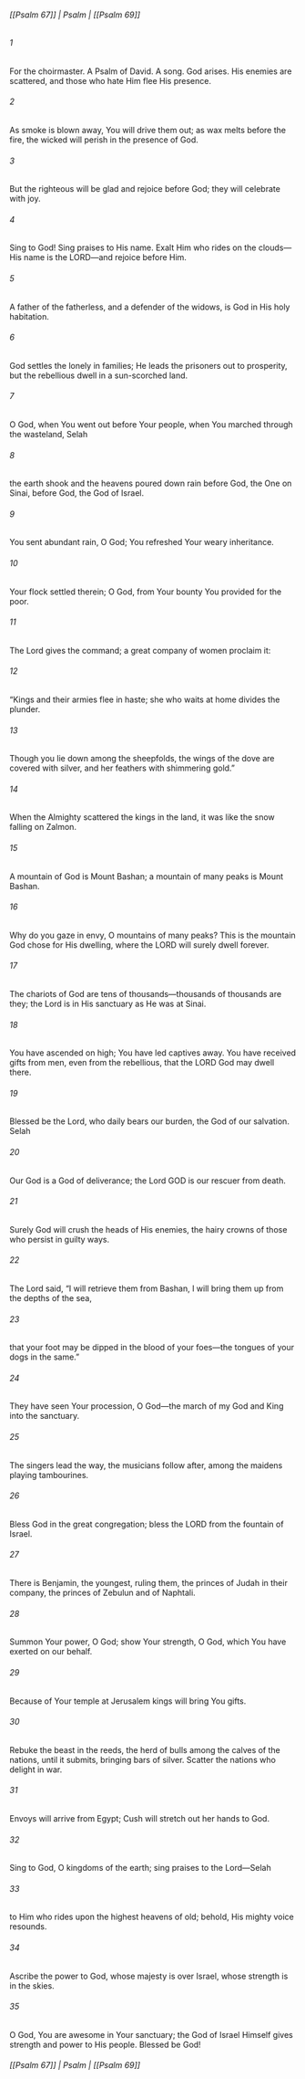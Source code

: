 ###### [[Psalm 67]] | Psalm | [[Psalm 69]]

###### 1
For the choirmaster. A Psalm of David. A song. God arises. His enemies are scattered, and those who hate Him flee His presence.
###### 2
As smoke is blown away, You will drive them out; as wax melts before the fire, the wicked will perish in the presence of God.
###### 3
But the righteous will be glad and rejoice before God; they will celebrate with joy.
###### 4
Sing to God! Sing praises to His name. Exalt Him who rides on the clouds—His name is the LORD—and rejoice before Him.
###### 5
A father of the fatherless, and a defender of the widows, is God in His holy habitation.
###### 6
God settles the lonely in families; He leads the prisoners out to prosperity, but the rebellious dwell in a sun-scorched land.
###### 7
O God, when You went out before Your people, when You marched through the wasteland, Selah
###### 8
the earth shook and the heavens poured down rain before God, the One on Sinai, before God, the God of Israel.
###### 9
You sent abundant rain, O God; You refreshed Your weary inheritance.
###### 10
Your flock settled therein; O God, from Your bounty You provided for the poor.
###### 11
The Lord gives the command; a great company of women proclaim it:
###### 12
“Kings and their armies flee in haste; she who waits at home divides the plunder.
###### 13
Though you lie down among the sheepfolds, the wings of the dove are covered with silver, and her feathers with shimmering gold.”
###### 14
When the Almighty scattered the kings in the land, it was like the snow falling on Zalmon.
###### 15
A mountain of God is Mount Bashan; a mountain of many peaks is Mount Bashan.
###### 16
Why do you gaze in envy, O mountains of many peaks? This is the mountain God chose for His dwelling, where the LORD will surely dwell forever.
###### 17
The chariots of God are tens of thousands—thousands of thousands are they; the Lord is in His sanctuary as He was at Sinai.
###### 18
You have ascended on high; You have led captives away. You have received gifts from men, even from the rebellious, that the LORD God may dwell there.
###### 19
Blessed be the Lord, who daily bears our burden, the God of our salvation. Selah
###### 20
Our God is a God of deliverance; the Lord GOD is our rescuer from death.
###### 21
Surely God will crush the heads of His enemies, the hairy crowns of those who persist in guilty ways.
###### 22
The Lord said, “I will retrieve them from Bashan, I will bring them up from the depths of the sea,
###### 23
that your foot may be dipped in the blood of your foes—the tongues of your dogs in the same.”
###### 24
They have seen Your procession, O God—the march of my God and King into the sanctuary.
###### 25
The singers lead the way, the musicians follow after, among the maidens playing tambourines.
###### 26
Bless God in the great congregation; bless the LORD from the fountain of Israel.
###### 27
There is Benjamin, the youngest, ruling them, the princes of Judah in their company, the princes of Zebulun and of Naphtali.
###### 28
Summon Your power, O God; show Your strength, O God, which You have exerted on our behalf.
###### 29
Because of Your temple at Jerusalem kings will bring You gifts.
###### 30
Rebuke the beast in the reeds, the herd of bulls among the calves of the nations, until it submits, bringing bars of silver. Scatter the nations who delight in war.
###### 31
Envoys will arrive from Egypt; Cush will stretch out her hands to God.
###### 32
Sing to God, O kingdoms of the earth; sing praises to the Lord—Selah
###### 33
to Him who rides upon the highest heavens of old; behold, His mighty voice resounds.
###### 34
Ascribe the power to God, whose majesty is over Israel, whose strength is in the skies.
###### 35
O God, You are awesome in Your sanctuary; the God of Israel Himself gives strength and power to His people. Blessed be God!

###### [[Psalm 67]] | Psalm | [[Psalm 69]]
